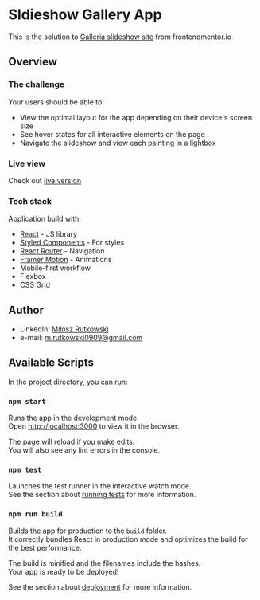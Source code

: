 # Sldieshow Gallery App
This is the solution to [Galleria slideshow site](https://www.frontendmentor.io/challenges/galleria-slideshow-site-tEA4pwsa6) from frontendmentor.io
## Overview
### The challenge
Your users should be able to:

- View the optimal layout for the app depending on their device's screen size
- See hover states for all interactive elements on the page
- Navigate the slideshow and view each painting in a lightbox

### Live view
Check out [live version](https://gallery-app-f6cb4.web.app/gallery) 

### Tech stack
Application build with: 
- [React](https://reactjs.org/) - JS library
- [Styled Components](https://styled-components.com/) - For styles
- [React Router](https://reactrouter.com/) - Navigation
- [Framer Motion](https://www.framer.com/motion/) - Animations
- Mobile-first workflow
- Flexbox
- CSS Grid

## Author
- LinkedIn: [Miłosz Rutkowski](www.linkedin.com/in/miłosz-rutkowski-38a52b225)
- e-mail: m.rutkowski0909@gmail.com


## Available Scripts

In the project directory, you can run:

### `npm start`

Runs the app in the development mode.\
Open [http://localhost:3000](http://localhost:3000) to view it in the browser.

The page will reload if you make edits.\
You will also see any lint errors in the console.

### `npm test`

Launches the test runner in the interactive watch mode.\
See the section about [running tests](https://facebook.github.io/create-react-app/docs/running-tests) for more information.

### `npm run build`

Builds the app for production to the `build` folder.\
It correctly bundles React in production mode and optimizes the build for the best performance.

The build is minified and the filenames include the hashes.\
Your app is ready to be deployed!

See the section about [deployment](https://facebook.github.io/create-react-app/docs/deployment) for more information.

